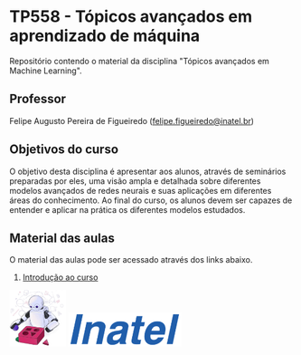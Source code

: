 # TP558 - Tópicos avançados em aprendizado de máquina

Repositório contendo o material da disciplina "Tópicos avançados em Machine Learning".

## Professor

Felipe Augusto Pereira de Figueiredo (felipe.figueiredo@inatel.br)

## Objetivos do curso

O objetivo desta disciplina é apresentar aos alunos, através de seminários preparadas por eles, uma visão ampla e detalhada sobre diferentes modelos avançados de redes neurais e suas aplicações em diferentes áreas do conhecimento. Ao final do curso, os alunos devem ser capazes de entender e aplicar na prática os diferentes modelos estudados.

## Material das aulas

O material das aulas pode ser acessado através dos links abaixo.

1. [Introdução ao curso](https://github.com/zz4fap/tp558-adv-ml/blob/main/slides/TP558_1_Introdu%C3%A7%C3%A3o_ao_curso.pdf)


<img src="/figures/ml_logo1.png" width="100px"> <img src="/figures/inatel_logo.png" width="200px">
